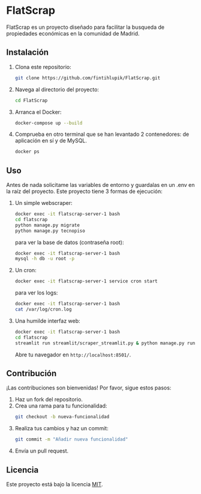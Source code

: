 # FlatScrap

FlatScrap es un proyecto diseñado para facilitar la busqueda de propiedades económicas en la comunidad de Madrid.

## Instalación

1. Clona este repositorio:
    ```bash
    git clone https://github.com/fintihlupik/FlatScrap.git
    ```
2. Navega al directorio del proyecto:
    ```bash
    cd FlatScrap
    ```
3. Arranca el Docker:
    ```bash
    docker-compose up --build
    ```
4. Comprueba en otro terminal que se han levantado 2 contenedores: de aplicación en sí y de MySQL.
    ```bash
    docker ps
    ```

## Uso

Antes de nada solicitame las variables de entorno y guardalas en un .env en la raíz del proyecto.
Este proyecto tiene 3 formas de ejecución:

1. Un simple webscraper:
    ```bash
    docker exec -it flatscrap-server-1 bash
    cd flatscrap
    python manage.py migrate
    python manage.py tecnopiso
    ```
    para ver la base de datos (contraseña root):
    ```bash
    docker exec -it flatscrap-server-1 bash
    mysql -h db -u root -p
    ```
2. Un cron:
    ```bash
    docker exec -it flatscrap-server-1 service cron start
    ```
    para ver los logs:
    ```bash
    docker exec -it flatscrap-server-1 bash
    cat /var/log/cron.log
    ```

3. Una humilde interfaz web:
    ```bash
    docker exec -it flatscrap-server-1 bash
    cd flatscrap
    streamlit run streamlit/scraper_streamlit.py & python manage.py runserver 0.0.0.0:8000
    ```
    Abre tu navegador en `http://localhost:8501/`.

## Contribución

¡Las contribuciones son bienvenidas! Por favor, sigue estos pasos:

1. Haz un fork del repositorio.
2. Crea una rama para tu funcionalidad:
    ```bash
    git checkout -b nueva-funcionalidad
    ```
3. Realiza tus cambios y haz un commit:
    ```bash
    git commit -m "Añadir nueva funcionalidad"
    ```
4. Envía un pull request.

## Licencia

Este proyecto está bajo la licencia [MIT](LICENSE).
